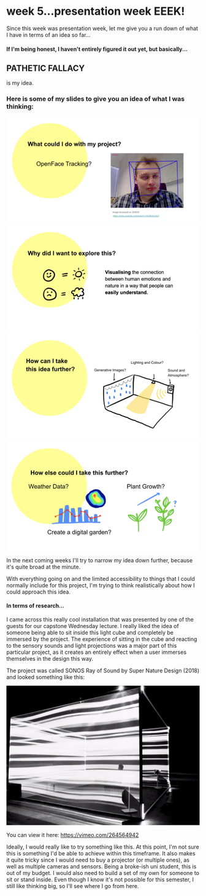 # week 5...presentation week EEEK!

Since this week was presentation week, let me give you a run down of what I have in terms of an idea so far...

#### If I'm being honest, I haven't entirely figured it out yet, but basically...

## PATHETIC FALLACY

is my idea. 


### Here is some of my slides to give you an idea of what I was thinking:

<img src=https://github.com/yasminhb/slavetothealgorithm/blob/master/week%205/Screen%20Shot%202020-09-05%20at%2010.43.47%20pm.png>

<img src=https://github.com/yasminhb/slavetothealgorithm/blob/master/week%205/Screen%20Shot%202020-09-05%20at%2010.50.07%20pm.png>

<img src=https://github.com/yasminhb/slavetothealgorithm/blob/master/week%205/Screen%20Shot%202020-09-05%20at%2010.50.15%20pm.png>

<img src=https://github.com/yasminhb/slavetothealgorithm/blob/master/week%205/Screen%20Shot%202020-09-05%20at%2010.50.22%20pm.png>



In the next coming weeks I'll try to narrow my idea down further, because it's quite broad at the minute.

With everything going on and the limited accessibility to things that I could normally include for this project, I'm trying to think realistically about how I could approach this idea. 


#### In terms of research...

I came across this really cool installation that was presented by one of the guests for our capstone Wednesday lecture. I really liked the idea of someone being able to sit inside this light cube and completely be immersed by the project. The experience of sitting in the cube and reacting to the sensory sounds and light projections was a major part of this particular project, as it creates an entirely effect when a user immerses themselves in the design this way. 

The project was called SONOS Ray of Sound by Super Nature Design (2018) and looked something like this:

<img src=https://github.com/yasminhb/slavetothealgorithm/blob/master/week%205/Screen%20Shot%202020-10-23%20at%206.59.09%20pm.png>

You can view it here: https://vimeo.com/264564942

Ideally, I would really like to try something like this. At this point, I'm not sure this is something I'd be able to achieve within this timeframe. It also makes it quite tricky since I would need to buy a projector (or multiple ones), as well as multiple cameras and sensors. Being a broke-ish uni student, this is out of my budget. I would also need to build a set of my own for someone to sit or stand inside. Even though I know it's not possible for this semester, I still like thinking big, so I'll see where I go from here. 




